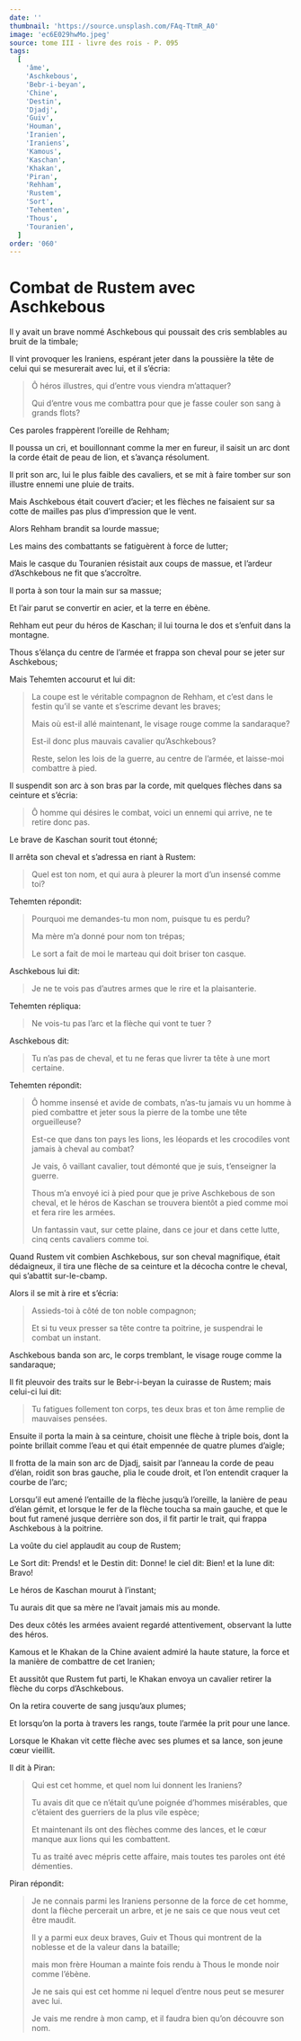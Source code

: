 ```yaml
---
date: ''
thumbnail: 'https://source.unsplash.com/FAq-TtmR_A0'
image: 'ec6E029hwMo.jpeg'
source: tome III - livre des rois - P. 095
tags:
  [
    'âme',
    'Aschkebous',
    'Bebr-i-beyan',
    'Chine',
    'Destin',
    'Djadj',
    'Guiv',
    'Houman',
    'Iranien',
    'Iraniens',
    'Kamous',
    'Kaschan',
    'Khakan',
    'Piran',
    'Rehham',
    'Rustem',
    'Sort',
    'Tehemten',
    'Thous',
    'Touranien',
  ]
order: '060'
---
```


# Combat de Rustem avec Aschkebous

Il y avait un brave nommé Aschkebous qui poussait des cris semblables au bruit de la timbale;

Il vint provoquer les Iraniens, espérant jeter dans la poussière la tête de celui qui se mesurerait avec lui, et il s’écria:

> Ô héros illustres, qui d’entre vous viendra m’attaquer?
>
> Qui d’entre vous me combattra pour que je fasse couler son sang à grands flots?

Ces paroles frappèrent l’oreille de Rehham;

Il poussa un cri, et bouillonnant comme la mer en fureur, il saisit un arc dont la corde était de peau de lion, et s’avança résolument.

Il prit son arc, lui le plus faible des cavaliers, et se mit à faire tomber sur son illustre ennemi une pluie de traits.

Mais Aschkebous était couvert d’acier; et les flèches ne faisaient sur sa cotte de mailles pas plus d’impression que le vent.

Alors Rehham brandit sa lourde massue;

Les mains des combattants se fatiguèrent à force de lutter;

Mais le casque du Touranien résistait aux coups de massue, et l’ardeur d’Aschkebous ne fit que s’accroître.

Il porta à son tour la main sur sa massue;

Et l’air parut se convertir en acier, et la terre en ébène.

Rehham eut peur du héros de Kaschan; il lui tourna le dos et s’enfuit dans la montagne.

Thous s’élança du centre de l’armée et frappa son cheval pour se jeter sur Aschkebous;

Mais Tehemten accourut et lui dit:

> La coupe est le véritable compagnon de Rehham, et c’est dans le festin qu’il se vante et s’escrime devant les braves;
>
> Mais où est-il allé maintenant, le visage rouge comme la sandaraque?
>
> Est-il donc plus mauvais cavalier qu’Aschkebous?
>
> Reste, selon les lois de la guerre, au centre de l’armée, et laisse-moi combattre à pied.

Il suspendit son arc à son bras par la corde, mit quelques flèches dans sa ceinture et s’écria:

> Ô homme qui désires le combat, voici un ennemi qui arrive, ne te retire donc pas.

Le brave de Kaschan sourit tout étonné;

Il arrêta son cheval et s’adressa en riant à Rustem:

> Quel est ton nom, et qui aura à pleurer la mort d’un insensé comme toi?

Tehemten répondit:

> Pourquoi me demandes-tu mon nom, puisque tu es perdu?
>
> Ma mère m’a donné pour nom ton trépas;
>
> Le sort a fait de moi le marteau qui doit briser ton casque.

Aschkebous lui dit:

> Je ne te vois pas d’autres armes que le rire et la plaisanterie.

Tehemten répliqua:

> Ne vois-tu pas l’arc et la flèche qui vont te tuer ?

Aschkebous dit:

> Tu n’as pas de cheval, et tu ne feras que livrer ta tête à une mort certaine.

Tehemten répondit:

> Ô homme insensé et avide de combats, n’as-tu jamais vu un homme à pied combattre et jeter sous la pierre de la tombe une tête orgueilleuse?
>
> Est-ce que dans ton pays les lions, les léopards et les crocodiles vont jamais à cheval au combat?
>
> Je vais, ô vaillant cavalier, tout démonté que je suis, t’enseigner la guerre.
>
> Thous m’a envoyé ici à pied pour que je prive Aschkebous de son cheval, et le héros de Kaschan se trouvera bientôt a pied comme moi et fera rire les armées.
>
> Un fantassin vaut, sur cette plaine, dans ce jour et dans cette lutte, cinq cents cavaliers comme toi.

Quand Rustem vit combien Aschkebous, sur son cheval magnifique, était dédaigneux, il tira une flèche de sa ceinture et la décocha contre le cheval, qui s’abattit sur-le-cbamp.

Alors il se mit à rire et s’écria:

> Assieds-toi à côté de ton noble compagnon;
>
> Et si tu veux presser sa tête contre ta poitrine, je suspendrai le combat un instant.

Aschkebous banda son arc, le corps tremblant, le visage rouge comme la sandaraque;

Il fit pleuvoir des traits sur le Bebr-i-beyan la cuirasse de Rustem; mais celui-ci lui dit:

> Tu fatigues follement ton corps, tes deux bras et ton âme remplie de mauvaises pensées.

Ensuite il porta la main à sa ceinture, choisit une flèche à triple bois, dont la pointe brillait comme l’eau et qui était empennée de quatre plumes d’aigle;

Il frotta de la main son arc de Djadj, saisit par l’anneau la corde de peau d’élan, roidit son bras gauche, plia le coude droit, et l’on entendit craquer la courbe de l’arc;

Lorsqu’il eut amené l’entaille de la flèche jusqu’à l’oreille, la lanière de peau d’élan gémit, et lorsque le fer de la flèche toucha sa main gauche, et que le bout fut ramené jusque derrière son dos, il fit partir le trait, qui frappa Aschkebous à la poitrine.

La voûte du ciel applaudit au coup de Rustem;

Le Sort dit: Prends! et le Destin dit: Donne! le ciel dit: Bien! et la lune dit: Bravo!

Le héros de Kaschan mourut à l’instant;

Tu aurais dit que sa mère ne l’avait jamais mis au monde.

Des deux côtés les armées avaient regardé attentivement, observant la lutte des héros.

Kamous et le Khakan de la Chine avaient admiré la haute stature, la force et la manière de combattre de cet Iranien;

Et aussitôt que Rustem fut parti, le Khakan envoya un cavalier retirer la flèche du corps d’Aschkebous.

On la retira couverte de sang jusqu’aux plumes;

Et lorsqu’on la porta à travers les rangs, toute l’armée la prit pour une lance.

Lorsque le Khakan vit cette flèche avec ses plumes et sa lance, son jeune cœur vieillit.

Il dit à Piran:

> Qui est cet homme, et quel nom lui donnent les Iraniens?
>
> Tu avais dit que ce n’était qu’une poignée d’hommes misérables, que c’étaient des guerriers de la plus vile espèce;
>
> Et maintenant ils ont des flèches comme des lances, et le cœur manque aux lions qui les combattent.
>
> Tu as traité avec mépris cette affaire, mais toutes tes paroles ont été démenties.

Piran répondit:

> Je ne connais parmi les Iraniens personne de la force de cet homme, dont la flèche percerait un arbre, et je ne sais ce que nous veut cet être maudit.
>
> Il y a parmi eux deux braves, Guiv et Thous qui montrent de la noblesse et de la valeur dans la bataille;
>
> mais mon frère Houman a mainte fois rendu à Thous le monde noir comme l’ébène.
>
> Je ne sais qui est cet homme ni lequel d’entre nous peut se mesurer avec lui.
>
> Je vais me rendre à mon camp, et il faudra bien qu’on découvre son nom.
